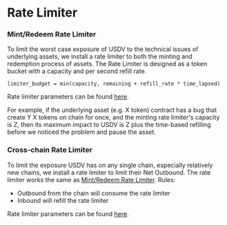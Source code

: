 # Rate Limiter

### Mint/Redeem Rate Limiter

To limit the worst case exposure of USDV to the technical issues of underlying assets, we install a rate limiter to both the minting and redemption process of assets. The Rate Limiter is designed as a token bucket with a capacity and per second refill rate.&#x20;

```
limiter_budget = min(capacity, remaining + refill_rate * time_lapsed)
```

Rate limiter parameters can be found [here](../concepts/parameters.md).

For example, if the underlying asset (e.g. X token) contract has a bug that create Y X tokens on chain for once, and the minting rate limiter's capacity is Z, then its maximum impact to USDV is Z plus the time-based refilling before we noticed the problem and pause the asset.&#x20;



### Cross-chain Rate Limiter

To limit the exposure USDV has on any single chain, especially relatively new chains, we install a rate limiter to limit their Net Outbound. The rate limiter works the same as [Mint/Redeem Rate Limiter](risk-control.md#mint-redeem-rate-limiter). Rules:

* Outbound from the chain will consume the rate limiter
* Inbound will refill the rate limiter

Rate limiter parameters can be found [here](../concepts/parameters.md).

